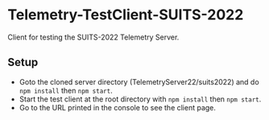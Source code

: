 # Telemetry-TestClient-SUITS-2022
Client for testing the SUITS-2022 Telemetry Server.
## Setup
- Goto the cloned server directory (TelemetryServer22/suits2022) and do ```npm install``` then ```npm start```.
- Start the test client at the root directory with ```npm install``` then ```npm start```.
- Go to the URL printed in the console to see the client page.
